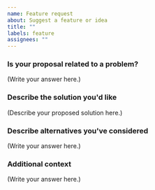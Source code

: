 ```yaml
---
name: Feature request
about: Suggest a feature or idea
title: ""
labels: feature
assignees: ""
---
```


### Is your proposal related to a problem?

<!--
Provide a clear and concise description of what the problem is.
For example, "I'm always frustrated when..."
-->

(Write your answer here.)

### Describe the solution you'd like

<!--
Provide a clear and concise description of what you want to happen.
-->

(Describe your proposed solution here.)

### Describe alternatives you've considered

<!--
Let us know about other solutions you've tried or researched.
-->

(Write your answer here.)

### Additional context

<!--
Is there anything else you can add about the proposal?
You might want to link to related issues here, if you haven't already.
-->

(Write your answer here.)
